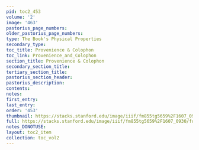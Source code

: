 ```yaml
---
pid: toc2_453
volume: '2'
image: '463'
pastorius_page_numbers: 
older_pastorius_page_numbers: 
type: The Book's Physical Properties
secondary_type: 
toc_title: Provenience & Colophon
toc_link: Provenience_and_Colophon
section_title: Provenience & Colophon
secondary_section_title: 
tertiary_section_title: 
pastorius_section_header: 
pastorius_description: 
contents: 
notes: 
first_entry: 
last_entry: 
order: '453'
thumbnail: https://stacks.stanford.edu/image/iiif/fm855tg5659%2F1607_0930/full/100,/0/default.jpg
full: https://stacks.stanford.edu/image/iiif/fm855tg5659%2F1607_0930/full/full/0/default.jpg
notes_DONOTUSE: 
layout: toc2_item
collection: toc_vol2
---
```

